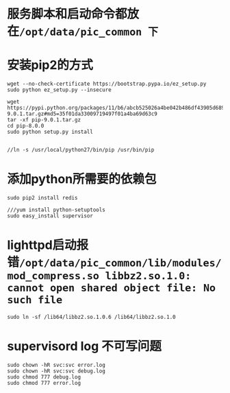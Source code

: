 # 服务脚本和启动命令都放在`/opt/data/pic_common 下`
# 安装pip2的方式
```
wget --no-check-certificate https://bootstrap.pypa.io/ez_setup.py
sudo python ez_setup.py --insecure

wget https://pypi.python.org/packages/11/b6/abcb525026a4be042b486df43905d6893fb04f05aac21c32c638e939e447/pip-9.0.1.tar.gz#md5=35f01da33009719497f01a4ba69d63c9
tar -xf pip-9.0.1.tar.gz
cd pip-8.0.0
sudo python setup.py install


//ln -s /usr/local/python27/bin/pip /usr/bin/pip
```

# 添加python所需要的依赖包
```
sudo pip2 install redis

///yum install python-setuptools
sudo easy_install supervisor
```

# lighttpd启动报错`/opt/data/pic_common/lib/modules/mod_compress.so libbz2.so.1.0: cannot open shared object file: No such file`
```
sudo ln -sf /lib64/libbz2.so.1.0.6 /lib64/libbz2.so.1.0
```

# supervisord log 不可写问题
```
sudo chown -hR svc:svc error.log
sudo chown -hR svc:svc debug.log
sudo chmod 777 debug.log
sudo chmod 777 error.log
```